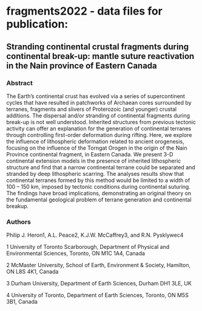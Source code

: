 # fragments2022 - data files for publication: 

## Stranding continental crustal fragments during continental break-up: mantle suture reactivation in the Nain province of Eastern Canada

### Abstract 

The Earth’s continental crust has evolved via a series of supercontinent cycles that have resulted in patchworks of Archaean cores surrounded by terranes, fragments and slivers of Proterozoic (and younger) crustal additions. The dispersal and/or stranding of continental fragments during break-up is not well understood. Inherited structures from previous tectonic activity can offer an explanation for the generation of continental terranes through controlling first-order deformation during rifting. Here, we explore the influence of lithospheric deformation related to ancient orogenesis, focusing on the influence of the Torngat Orogen in the origin of the Nain Province continental fragment, in Eastern Canada. We present 3-D continental extension models in the presence of inherited lithospheric structure and find that a narrow continental terrane could be separated and stranded by deep lithospheric scarring. The analyses results show that continental terranes formed by this method would be limited to a width of 100 – 150 km, imposed by tectonic conditions during continental suturing. The findings have broad implications, demonstrating an original theory on the fundamental geological problem of terrane generation and continental breakup.

### Authors

Philip J. Heron1, A.L. Peace2, K.J.W. McCaffrey3, and R.N. Pysklywec4

1 University of Toronto Scarborough, Department of Physical and Environmental Sciences, Toronto, ON M1C 1A4, Canada

2 McMaster University, School of Earth, Environment & Society, Hamilton, ON L8S 4K1, Canada

3 Durham University, Department of Earth Sciences, Durham DH1 3LE, UK

4 University of Toronto, Department of Earth Sciences, Toronto, ON M5S 3B1, Canada


